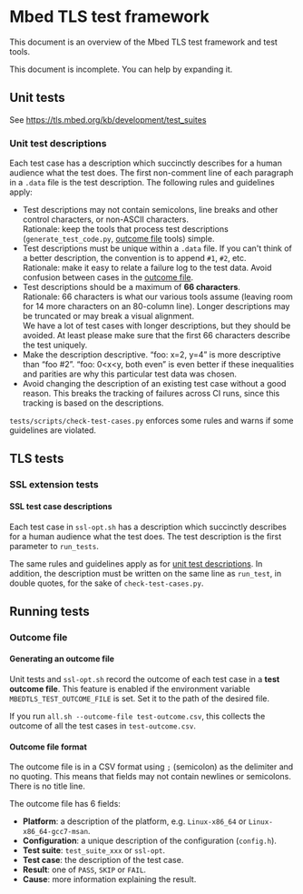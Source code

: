 # Mbed TLS test framework

This document is an overview of the Mbed TLS test framework and test tools.

This document is incomplete. You can help by expanding it.

## Unit tests

See https://tls.mbed.org/kb/development/test_suites

### Unit test descriptions

Each test case has a description which succinctly describes for a human audience what the test does. The first non-comment line of each paragraph in a `.data` file is the test description. The following rules and guidelines apply:

* Test descriptions may not contain semicolons, line breaks and other control characters, or non-ASCII characters. <br>
  Rationale: keep the tools that process test descriptions (`generate_test_code.py`, [outcome file](#outcome-file) tools) simple.
* Test descriptions must be unique within a `.data` file. If you can't think of a better description, the convention is to append `#1`, `#2`, etc. <br>
  Rationale: make it easy to relate a failure log to the test data. Avoid confusion between cases in the [outcome file](#outcome-file).
* Test descriptions should be a maximum of **66 characters**. <br>
  Rationale: 66 characters is what our various tools assume (leaving room for 14 more characters on an 80-column line). Longer descriptions may be truncated or may break a visual alignment. <br>
  We have a lot of test cases with longer descriptions, but they should be avoided. At least please make sure that the first 66 characters describe the test uniquely.
* Make the description descriptive. “foo: x=2, y=4” is more descriptive than “foo #2”. “foo: 0<x<y, both even” is even better if these inequalities and parities are why this particular test data was chosen.
* Avoid changing the description of an existing test case without a good reason. This breaks the tracking of failures across CI runs, since this tracking is based on the descriptions.

`tests/scripts/check-test-cases.py` enforces some rules and warns if some guidelines are violated.

## TLS tests

### SSL extension tests

#### SSL test case descriptions

Each test case in `ssl-opt.sh` has a description which succinctly describes for a human audience what the test does. The test description is the first parameter to `run_tests`.

The same rules and guidelines apply as for [unit test descriptions](#unit-test-descriptions). In addition, the description must be written on the same line as `run_test`, in double quotes, for the sake of `check-test-cases.py`.

## Running tests

### Outcome file

#### Generating an outcome file

Unit tests and `ssl-opt.sh` record the outcome of each test case in a **test outcome file**. This feature is enabled if the environment variable `MBEDTLS_TEST_OUTCOME_FILE` is set. Set it to the path of the desired file.

If you run `all.sh --outcome-file test-outcome.csv`, this collects the outcome of all the test cases in `test-outcome.csv`.

#### Outcome file format

The outcome file is in a CSV format using `;` (semicolon) as the delimiter and no quoting. This means that fields may not contain newlines or semicolons. There is no title line.

The outcome file has 6 fields:

* **Platform**: a description of the platform, e.g. `Linux-x86_64` or `Linux-x86_64-gcc7-msan`.
* **Configuration**: a unique description of the configuration (`config.h`).
* **Test suite**: `test_suite_xxx` or `ssl-opt`.
* **Test case**: the description of the test case.
* **Result**: one of `PASS`, `SKIP` or `FAIL`.
* **Cause**: more information explaining the result.
